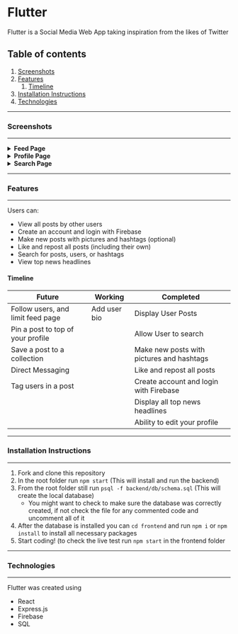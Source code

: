 # Flutter
Flutter is a Social Media Web App taking inspiration from the likes of Twitter

## Table of contents
1. [Screenshots](#screenshots)
2. [Features](#features)
    1. [Timeline](#timeline)
3. [Installation Instructions](#installation)
4. [Technologies](#technologies)

___

### Screenshots <a name="screenshots"></a>
___
<details>
    <summary><b>Feed Page</b></summary>
    <img src="https://i.imgur.com/jIT7oBA.png" alt="Feed Page">
</details>

<details>
    <summary><b>Profile Page</b></summary>
    <img src="https://i.imgur.com/YDXtN6q.png" alt="Profile Page">
</details>

<details>
    <summary><b>Search Page</b></summary>
    <img src="https://i.imgur.com/80uRYv1.png" alt="Search Page">
</details>

___

### Features <a name="features"></a>
___
Users can:  
* View all posts by other users  
* Create an account and login with Firebase  
* Make new posts with pictures and hashtags (optional)  
* Like and repost all posts (including their own)  
* Search for posts, users, or hashtags  
* View top news headlines  

#### Timeline <a name="timeline"></a>

| Future                            | Working                      | Completed                                 |
|-----------------------------------|------------------------------|-------------------------------------------|
| Follow users, and limit feed page | Add user bio                 | Display User Posts                        |
| Pin a post to top of your profile |                              | Allow User to search                      |
| Save a post to a collection       |                              | Make new posts with pictures and hashtags |
| Direct Messaging                  |                              | Like and repost all posts                 |
| Tag users in a post               |                              | Create account and login with Firebase    |
|                                   |                              | Display all top news headlines            |
|                                   |                              | Ability to edit your profile              |

___
### Installation Instructions <a name="installation"></a>
___
1. Fork and clone this repository
2. In the root folder run ```npm start``` (This will install and run the backend)
3. From the root folder still run ```psql -f backend/db/schema.sql``` (This will create the local database)
    * You might want to check to make sure the database was correctly created, if not check the file for any commented code and uncomment all of it
4. After the database is installed you can ```cd frontend``` and run ```npm i``` or ```npm install``` to install all necessary packages
5. Start coding! (to check the live test run ```npm start``` in the frontend folder

___
### Technologies <a name="technologies"></a>
___
Flutter was created using
* React
* Express.js
* Firebase
* SQL
